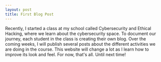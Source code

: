 ```yaml
---
layout: post
title: First Blog Post
---
```


Recently, I started a class at my school called Cybersecurity and Ethical Hacking, where we learn about the cybersecurity space. To document our journey, each student in the class is creating their own blog. Over the coming weeks, I will publish several posts about the different activities we are doing in the course. This website will change a lot as I learn how to improve its look and feel. For now, that's all. Until next time!
